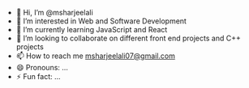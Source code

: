 - 👋 Hi, I’m @msharjeelali
- 👀 I’m interested in Web and Software Development
- 🌱 I’m currently learning JavaScript and React
- 💞️ I’m looking to collaborate on different front end projects and C++ projects
- 📫 How to reach me msharjeelali07@gmail.com
- 😄 Pronouns: ...
- ⚡ Fun fact: ...

<!---
msharjeelali/msharjeelali is a ✨ special ✨ repository because its `README.md` (this file) appears on your GitHub profile.
You can click the Preview link to take a look at your changes.
--->
